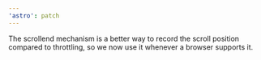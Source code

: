 ```yaml
---
'astro': patch
---
```


The scrollend mechanism is a better way to record the scroll position compared to throttling, so we now use it whenever a browser supports it.
